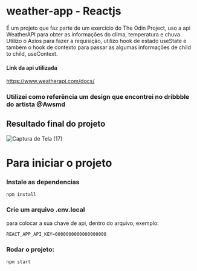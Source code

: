 # weather-app - Reactjs
É um projeto que faz parte de um exercicio do The Odin Project, uso a api WeatherAPI para obter as informações do clima, temperatura e chuva.
Utilizo o Axios para fazer a requisição, utilizo hook de estado useState e também o hook de contexto para passar as algumas informações de child to child, useContext.<br/>
#### Link da api utilizada
https://www.weatherapi.com/docs/
### Utilizei como referência um  design que encontrei no dribbble do artista @Awsmd

## Resultado final do projeto
![Captura de Tela (17)](https://github.com/LaraCosta66/weather-app/assets/70964544/abdd0208-f1b5-463e-b05b-460a314b65f0)
<br/>
# Para iniciar o projeto
### Instale as dependencias
```
npm install
````
### Crie um arquivo  .env.local
para colocar a sua chave de api, dentro do arquivo, exemplo:
```
REACT_APP_API_KEY=0000000000000000000
```
### Rodar o projeto:
```
npm start
```
